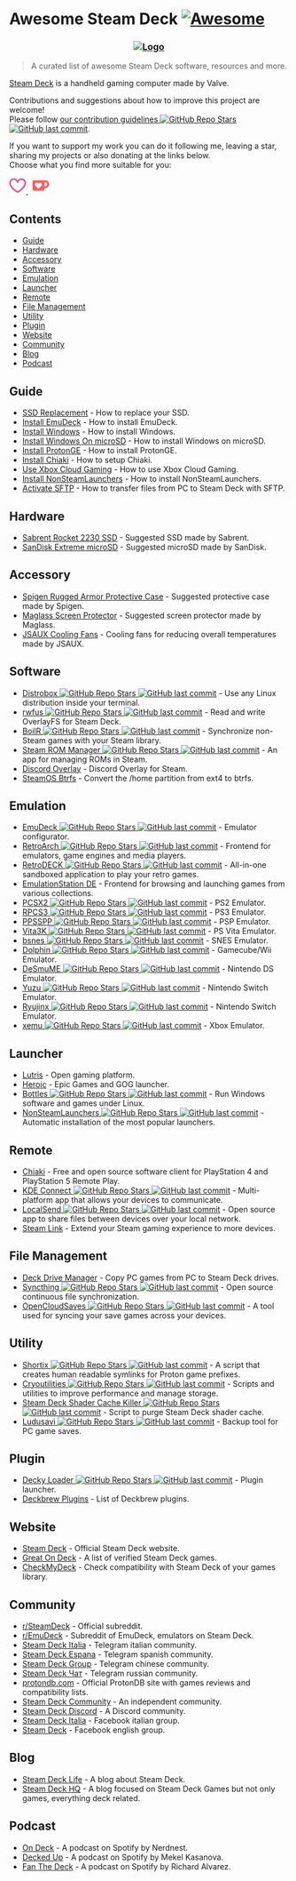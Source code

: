 # Awesome Steam Deck [![Awesome](https://awesome.re/badge.svg)](https://awesome.re)
<h3 align="center">
  <a href="https://ghio.airscript.it/awesome-steam-deck/" target="_blank" rel="noopener noreferrer">
    <img src="https://raw.githubusercontent.com/airscripts/awesome-steam-deck/main/assets/images/steam-deck-logo.svg" width="64" alt="Logo"/><br/>
  </a>
</h3>

> A curated list of awesome Steam Deck software, resources and more.  

[Steam Deck](https://en.wikipedia.org/wiki/Steam_Deck) is a handheld gaming computer made by Valve.

Contributions and suggestions about how to improve this project are welcome!  
Please follow [our contribution guidelines ![GitHub Repo Stars](https://img.shields.io/github/stars/airscripts/awesome-steam-deck) ![GitHub last commit](https://img.shields.io/github/last-commit/airscripts/awesome-steam-deck)](https://github.com/airscripts/awesome-steam-deck/blob/main/CONTRIBUTING.md).

If you want to support my work you can do it following me, leaving a star, sharing my projects or also donating at the links below.  
Choose what you find more suitable for you:  

<a href="https://sponsor.airscript.it" target="_blank" rel="noopener noreferrer">
  <img src="https://raw.githubusercontent.com/airscripts/assets/main/images/github-sponsors.svg" alt="GitHub Sponsors" width="30px" />
</a>&nbsp;
<a href="https://kofi.airscript.it" target="_blank" rel="noopener noreferrer">
  <img src="https://raw.githubusercontent.com/airscripts/assets/main/images/kofi.svg" alt="Kofi" width="30px" />
</a>

## Contents
- [Guide](#guide)
- [Hardware](#hardware)
- [Accessory](#accessory)
- [Software](#software)
- [Emulation](#emulation)
- [Launcher](#launcher)
- [Remote](#remote)
- [File Management](#file-management)
- [Utility](#utility)
- [Plugin](#plugin)
- [Website](#website)
- [Community](#community)
- [Blog](#blog)
- [Podcast](#podcast)

## Guide
- [SSD Replacement](https://www.ifixit.com/Guide/Steam+Deck+SSD+Replacement/148989) - How to replace your SSD.
- [Install EmuDeck](https://www.emudeck.com/#how_to_install) - How to install EmuDeck.
- [Install Windows](https://www.howtogeek.com/877293/how-to-install-windows-on-your-steam-deck/) - How to install Windows.
- [Install Windows On microSD](https://wagnerstechtalk.com/sd-windows/) - How to install Windows on microSD.
- [Install ProtonGE](https://steamdeckhq.com/tips-and-guides/the-proton-ge-steam-deck-guide/) - How to install ProtonGE.
- [Install Chiaki](https://pimylifeup.com/steam-deck-ps5-remote-play/) - How to setup Chiaki.
- [Use Xbox Cloud Gaming](https://support.microsoft.com/en-us/topic/xbox-cloud-gaming-in-microsoft-edge-with-steam-deck-43dd011b-0ce8-4810-8302-965be6d53296) - How to use Xbox Cloud Gaming.
- [Install NonSteamLaunchers](https://www.steamdeckgaming.net/post/easy-launchers-install-on-steam-deck) - How to install NonSteamLaunchers.
- [Activate SFTP](https://www.youtube.com/watch?v=Cb1U0_KbtLQ) - How to transfer files from PC to Steam Deck with SFTP.

## Hardware
- [Sabrent Rocket 2230 SSD](https://www.amazon.com/SABRENT-Rocket-2230-Performance-SB-2130-1TB/dp/B0BQG6JCRP/) - Suggested SSD made by Sabrent.
- [SanDisk Extreme microSD](https://www.amazon.com/SanDisk-Extreme-microSDXC-Memory-Adapter/dp/B09X7MPX8L/) - Suggested microSD made by SanDisk.

## Accessory
- [Spigen Rugged Armor Protective Case](https://www.amazon.com/Protective-Shock-Absorption-Anti-Scratch-Accessories-nintendo-switch/dp/B0B75N73N9/) - Suggested protective case made by Spigen.
- [Maglass Screen Protector](https://www.amazon.com/Magglass-Tempered-Designed-Protector-Anti-Glare/dp/B09X82S4XL/) - Suggested screen protector made by Maglass.
- [JSAUX Cooling Fans](https://jsaux.com/products/fan-cooler-for-steam-deck-gp0200) - Cooling fans for reducing overall temperatures made by JSAUX.

## Software
- [Distrobox ![GitHub Repo Stars](https://img.shields.io/github/stars/89luca89/distrobox) ![GitHub last commit](https://img.shields.io/github/last-commit/89luca89/distrobox)](https://github.com/89luca89/distrobox) - Use any Linux distribution inside your terminal.
- [rwfus ![GitHub Repo Stars](https://img.shields.io/github/stars/ValShaped/rwfus) ![GitHub last commit](https://img.shields.io/github/last-commit/ValShaped/rwfus)](https://github.com/ValShaped/rwfus) - Read and write OverlayFS for Steam Deck.
- [BoilR ![GitHub Repo Stars](https://img.shields.io/github/stars/PhilipK/BoilR) ![GitHub last commit](https://img.shields.io/github/last-commit/PhilipK/BoilR)](https://github.com/PhilipK/BoilR) - Synchronize non-Steam games with your Steam library.
- [Steam ROM Manager ![GitHub Repo Stars](https://img.shields.io/github/stars/SteamGridDB/steam-rom-manager) ![GitHub last commit](https://img.shields.io/github/last-commit/SteamGridDB/steam-rom-manager)](https://github.com/SteamGridDB/steam-rom-manager) - An app for managing ROMs in Steam.
- [Discord Overlay](https://trigg.github.io/Discover/deckaddnonsteamgame) - Discord Overlay for Steam.
- [SteamOS Btrfs](https://gitlab.com/popsulfr/steamos-btrfs) - Convert the /home partition from ext4 to btrfs.

## Emulation
- [EmuDeck ![GitHub Repo Stars](https://img.shields.io/github/stars/dragoonDorise/EmuDeck) ![GitHub last commit](https://img.shields.io/github/last-commit/dragoonDorise/EmuDeck)](https://github.com/dragoonDorise/EmuDeck) - Emulator configurator.
- [RetroArch ![GitHub Repo Stars](https://img.shields.io/github/stars/libretro/RetroArch) ![GitHub last commit](https://img.shields.io/github/last-commit/libretro/RetroArch)](https://github.com/libretro/RetroArch) - Frontend for emulators, game engines and media players.
- [RetroDECK ![GitHub Repo Stars](https://img.shields.io/github/stars/XargonWan/RetroDECK) ![GitHub last commit](https://img.shields.io/github/last-commit/XargonWan/RetroDECK)](https://github.com/XargonWan/RetroDECK) - All-in-one sandboxed application to play your retro games.
- [EmulationStation DE](https://gitlab.com/es-de/emulationstation-de) - Frontend for browsing and launching games from various collections.
- [PCSX2 ![GitHub Repo Stars](https://img.shields.io/github/stars/PCSX2/pcsx2) ![GitHub last commit](https://img.shields.io/github/last-commit/PCSX2/pcsx2)](https://github.com/PCSX2/pcsx2) - PS2 Emulator.
- [RPCS3 ![GitHub Repo Stars](https://img.shields.io/github/stars/RPCS3/rpcs3) ![GitHub last commit](https://img.shields.io/github/last-commit/RPCS3/rpcs3)](https://github.com/RPCS3/rpcs3) - PS3 Emulator.
- [PPSSPP ![GitHub Repo Stars](https://img.shields.io/github/stars/hrydgard/ppsspp) ![GitHub last commit](https://img.shields.io/github/last-commit/hrydgard/ppsspp)](https://github.com/hrydgard/ppsspp) - PSP Emulator.
- [Vita3K ![GitHub Repo Stars](https://img.shields.io/github/stars/Vita3K/Vita3K) ![GitHub last commit](https://img.shields.io/github/last-commit/Vita3K/Vita3K)](https://github.com/Vita3K/Vita3K) - PS Vita Emulator.
- [bsnes ![GitHub Repo Stars](https://img.shields.io/github/stars/bsnes-emu/bsnes) ![GitHub last commit](https://img.shields.io/github/last-commit/bsnes-emu/bsnes)](https://github.com/bsnes-emu/bsnes) - SNES Emulator.
- [Dolphin ![GitHub Repo Stars](https://img.shields.io/github/stars/dolphin-emu/dolphin) ![GitHub last commit](https://img.shields.io/github/last-commit/dolphin-emu/dolphin)](https://github.com/dolphin-emu/dolphin) - Gamecube/Wii Emulator.
- [DeSmuME ![GitHub Repo Stars](https://img.shields.io/github/stars/TASEmulators/desmume) ![GitHub last commit](https://img.shields.io/github/last-commit/TASEmulators/desmume)](https://github.com/TASEmulators/desmume) - Nintendo DS Emulator.
- [Yuzu ![GitHub Repo Stars](https://img.shields.io/github/stars/yuzu-emu/yuzu) ![GitHub last commit](https://img.shields.io/github/last-commit/yuzu-emu/yuzu)](https://github.com/yuzu-emu/yuzu) - Nintendo Switch Emulator.
- [Ryujinx ![GitHub Repo Stars](https://img.shields.io/github/stars/Ryujinx/Ryujinx) ![GitHub last commit](https://img.shields.io/github/last-commit/Ryujinx/Ryujinx)](https://github.com/Ryujinx/Ryujinx) - Nintendo Switch Emulator.
- [xemu ![GitHub Repo Stars](https://img.shields.io/github/stars/xemu-project/xemu) ![GitHub last commit](https://img.shields.io/github/last-commit/xemu-project/xemu)](https://github.com/xemu-project/xemu) - Xbox Emulator.

## Launcher
- [Lutris](https://lutris.net/) - Open gaming platform.
- [Heroic](https://heroicgameslauncher.com/) - Epic Games and GOG launcher.
- [Bottles ![GitHub Repo Stars](https://img.shields.io/github/stars/bottlesdevs/Bottles) ![GitHub last commit](https://img.shields.io/github/last-commit/bottlesdevs/Bottles)](https://github.com/bottlesdevs/Bottles) - Run Windows software and games under Linux.
- [NonSteamLaunchers ![GitHub Repo Stars](https://img.shields.io/github/stars/moraroy/NonSteamLaunchers-On-Steam-Deck) ![GitHub last commit](https://img.shields.io/github/last-commit/moraroy/NonSteamLaunchers-On-Steam-Deck)](https://github.com/moraroy/NonSteamLaunchers-On-Steam-Deck) - Automatic installation of the most popular launchers.

## Remote
- [Chiaki](https://git.sr.ht/~thestr4ng3r/chiaki) - Free and open source software client for PlayStation 4 and PlayStation 5 Remote Play.
- [KDE Connect ![GitHub Repo Stars](https://img.shields.io/github/stars/KDE/kdeconnect-kde) ![GitHub last commit](https://img.shields.io/github/last-commit/KDE/kdeconnect-kde)](https://github.com/KDE/kdeconnect-kde) - Multi-platform app that allows your devices to communicate.
- [LocalSend ![GitHub Repo Stars](https://img.shields.io/github/stars/localsend/localsend) ![GitHub last commit](https://img.shields.io/github/last-commit/localsend/localsend)](https://github.com/localsend/localsend) - Open source app to share files between devices over your local network.
- [Steam Link](https://store.steampowered.com/app/353380/Steam_Link/) - Extend your Steam gaming experience to more devices.

## File Management
- [Deck Drive Manager](https://deckdrivemanager.com/) - Copy PC games from PC to Steam Deck drives.
- [Syncthing ![GitHub Repo Stars](https://img.shields.io/github/stars/syncthing/syncthing) ![GitHub last commit](https://img.shields.io/github/last-commit/syncthing/syncthing)](https://github.com/syncthing/syncthing) - Open source continuous file synchronization.
- [OpenCloudSaves ![GitHub Repo Stars](https://img.shields.io/github/stars/DavidDeSimone/OpenCloudSaves) ![GitHub last commit](https://img.shields.io/github/last-commit/DavidDeSimone/OpenCloudSaves)](https://github.com/DavidDeSimone/OpenCloudSaves) - A tool used for syncing your save games across your devices.

## Utility
- [Shortix ![GitHub Repo Stars](https://img.shields.io/github/stars/Jannomag/shortix) ![GitHub last commit](https://img.shields.io/github/last-commit/Jannomag/shortix)](https://github.com/Jannomag/shortix) - A script that creates human readable symlinks for Proton game prefixes.
- [Cryoutilities ![GitHub Repo Stars](https://img.shields.io/github/stars/CryoByte33/steam-deck-utilities) ![GitHub last commit](https://img.shields.io/github/last-commit/CryoByte33/steam-deck-utilities)](https://github.com/CryoByte33/steam-deck-utilities) - Scripts and utilities to improve performance and manage storage.
- [Steam Deck Shader Cache Killer ![GitHub Repo Stars](https://img.shields.io/github/stars/scawp/Steam-Deck.Shader-Cache-Killer) ![GitHub last commit](https://img.shields.io/github/last-commit/scawp/Steam-Deck.Shader-Cache-Killer)](https://github.com/scawp/Steam-Deck.Shader-Cache-Killer) - Script to purge Steam Deck shader cache.
- [Ludusavi ![GitHub Repo Stars](https://img.shields.io/github/stars/mtkennerly/ludusavi) ![GitHub last commit](https://img.shields.io/github/last-commit/mtkennerly/ludusavi)](https://github.com/mtkennerly/ludusavi) - Backup tool for PC game saves.

## Plugin
- [Decky Loader ![GitHub Repo Stars](https://img.shields.io/github/stars/SteamDeckHomebrew/decky-loader) ![GitHub last commit](https://img.shields.io/github/last-commit/SteamDeckHomebrew/decky-loader)](https://github.com/SteamDeckHomebrew/decky-loader) - Plugin launcher.
- [Deckbrew Plugins](https://plugins.deckbrew.xyz/) - List of Deckbrew plugins.

## Website
- [Steam Deck](https://www.steamdeck.com/) - Official Steam Deck website.
- [Great On Deck](https://store.steampowered.com/steamdeck/mygames) - A list of verified Steam Deck games.
- [CheckMyDeck](https://checkmydeck.ofdgn.com/) - Check compatibility with Steam Deck of your games library.

## Community
- [r/SteamDeck](https://reddit.com/r/SteamDeck) - Official subreddit.
- [r/EmuDeck](https://www.reddit.com/r/EmuDeck) - Subreddit of EmuDeck, emulators on Steam Deck.
- [Steam Deck Italia](https://t.me/SteamDeckIta) - Telegram italian community.
- [Steam Deck Espana](https://t.me/SteamDeckPortatil) - Telegram spanish community.
- [Steam Deck Group](https://t.me/steamdecktalk) - Telegram chinese community.
- [Steam Deck Чат](https://t.me/steamdeckschat) - Telegram russian community.
- [protondb.com](https://protondb.com) - Official ProtonDB site with games reviews and compatibility lists.
- [Steam Deck Community](https://steamdeck.community/) - An independent community.
- [Steam Deck Discord](https://discord.com/channels/865611969661632521/) - A Discord community.
- [Steam Deck Italia](https://www.facebook.com/groups/340493584341055/) - Facebook italian group.
- [Steam Deck](https://www.facebook.com/groups/steamdeck/) - Facebook english group.

## Blog
- [Steam Deck Life](https://steamdecklife.com/) - A blog about Steam Deck.
- [Steam Deck HQ](https://steamdeckhq.com/) - A blog focused on Steam Deck Games but not only games, everything deck related.

## Podcast
- [On Deck](https://open.spotify.com/show/5oH7NqKxSPiVFANLuYgDSn) - A podcast on Spotify by Nerdnest.
- [Decked Up](https://open.spotify.com/show/4ZW6yNxludK6FZQwvQlfJX) - A podcast on Spotify by Mekel Kasanova.
- [Fan The Deck](https://open.spotify.com/show/74eIOxJhDmmSZFbwlh7HIN) - A podcast on Spotify by Richard Alvarez.

